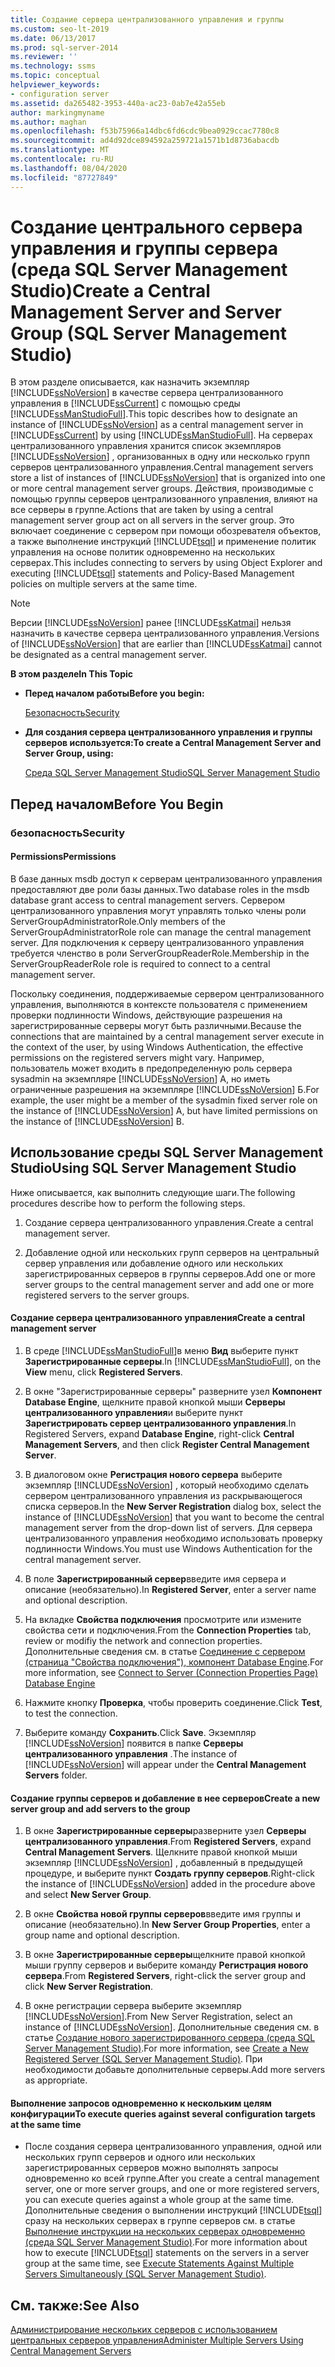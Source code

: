 ```yaml
---
title: Создание сервера централизованного управления и группы
ms.custom: seo-lt-2019
ms.date: 06/13/2017
ms.prod: sql-server-2014
ms.reviewer: ''
ms.technology: ssms
ms.topic: conceptual
helpviewer_keywords:
- configuration server
ms.assetid: da265482-3953-440a-ac23-0ab7e42a55eb
author: markingmyname
ms.author: maghan
ms.openlocfilehash: f53b75966a14dbc6fd6cdc9bea0929ccac7780c8
ms.sourcegitcommit: ad4d92dce894592a259721a1571b1d8736abacdb
ms.translationtype: MT
ms.contentlocale: ru-RU
ms.lasthandoff: 08/04/2020
ms.locfileid: "87727849"
---
```

# <a name="create-a-central-management-server-and-server-group-sql-server-management-studio"></a><span data-ttu-id="77a9f-102">Создание центрального сервера управления и группы сервера (среда SQL Server Management Studio)</span><span class="sxs-lookup"><span data-stu-id="77a9f-102">Create a Central Management Server and Server Group (SQL Server Management Studio)</span></span>
  <span data-ttu-id="77a9f-103">В этом разделе описывается, как назначить экземпляр [!INCLUDE[ssNoVersion](../../includes/ssnoversion-md.md)] в качестве сервера централизованного управления в [!INCLUDE[ssCurrent](../../includes/sscurrent-md.md)] с помощью среды [!INCLUDE[ssManStudioFull](../../includes/ssmanstudiofull-md.md)].</span><span class="sxs-lookup"><span data-stu-id="77a9f-103">This topic describes how to designate an instance of [!INCLUDE[ssNoVersion](../../includes/ssnoversion-md.md)] as a central management server in [!INCLUDE[ssCurrent](../../includes/sscurrent-md.md)] by using [!INCLUDE[ssManStudioFull](../../includes/ssmanstudiofull-md.md)].</span></span> <span data-ttu-id="77a9f-104">На серверах централизованного управления хранится список экземпляров [!INCLUDE[ssNoVersion](../../includes/ssnoversion-md.md)] , организованных в одну или несколько групп серверов централизованного управления.</span><span class="sxs-lookup"><span data-stu-id="77a9f-104">Central management servers store a list of instances of [!INCLUDE[ssNoVersion](../../includes/ssnoversion-md.md)] that is organized into one or more central management server groups.</span></span> <span data-ttu-id="77a9f-105">Действия, производимые с помощью группы серверов централизованного управления, влияют на все серверы в группе.</span><span class="sxs-lookup"><span data-stu-id="77a9f-105">Actions that are taken by using a central management server group act on all servers in the server group.</span></span> <span data-ttu-id="77a9f-106">Это включает соединение с сервером при помощи обозревателя объектов, а также выполнение инструкций [!INCLUDE[tsql](../../includes/tsql-md.md)] и применение политик управления на основе политик одновременно на нескольких серверах.</span><span class="sxs-lookup"><span data-stu-id="77a9f-106">This includes connecting to servers by using Object Explorer and executing [!INCLUDE[tsql](../../includes/tsql-md.md)] statements and Policy-Based Management policies on multiple servers at the same time.</span></span>  
  
> [!NOTE]  
>  <span data-ttu-id="77a9f-107">Версии [!INCLUDE[ssNoVersion](../../includes/ssnoversion-md.md)] ранее [!INCLUDE[ssKatmai](../../includes/sskatmai-md.md)] нельзя назначить в качестве сервера централизованного управления.</span><span class="sxs-lookup"><span data-stu-id="77a9f-107">Versions of [!INCLUDE[ssNoVersion](../../includes/ssnoversion-md.md)] that are earlier than [!INCLUDE[ssKatmai](../../includes/sskatmai-md.md)] cannot be designated as a central management server.</span></span>  
  
 <span data-ttu-id="77a9f-108">**В этом разделе**</span><span class="sxs-lookup"><span data-stu-id="77a9f-108">**In This Topic**</span></span>  
  
-   <span data-ttu-id="77a9f-109">**Перед началом работы**</span><span class="sxs-lookup"><span data-stu-id="77a9f-109">**Before you begin:**</span></span>  
  
     [<span data-ttu-id="77a9f-110">Безопасность</span><span class="sxs-lookup"><span data-stu-id="77a9f-110">Security</span></span>](#Security)  
  
-   <span data-ttu-id="77a9f-111">**Для создания сервера централизованного управления и группы серверов используется:**</span><span class="sxs-lookup"><span data-stu-id="77a9f-111">**To create a Central Management Server and Server Group, using:**</span></span>  
  
     [<span data-ttu-id="77a9f-112">Среда SQL Server Management Studio</span><span class="sxs-lookup"><span data-stu-id="77a9f-112">SQL Server Management Studio</span></span>](#SSMSProcedure)  
  
##  <a name="before-you-begin"></a><a name="BeforeYouBegin"></a> <span data-ttu-id="77a9f-113">Перед началом</span><span class="sxs-lookup"><span data-stu-id="77a9f-113">Before You Begin</span></span>  
  
###  <a name="security"></a><a name="Security"></a> <span data-ttu-id="77a9f-114">безопасность</span><span class="sxs-lookup"><span data-stu-id="77a9f-114">Security</span></span>  
  
####  <a name="permissions"></a><a name="Permissions"></a> <span data-ttu-id="77a9f-115">Permissions</span><span class="sxs-lookup"><span data-stu-id="77a9f-115">Permissions</span></span>  
 <span data-ttu-id="77a9f-116">В базе данных msdb доступ к серверам централизованного управления предоставляют две роли базы данных.</span><span class="sxs-lookup"><span data-stu-id="77a9f-116">Two database roles in the msdb database grant access to central management servers.</span></span> <span data-ttu-id="77a9f-117">Сервером централизованного управления могут управлять только члены роли ServerGroupAdministratorRole.</span><span class="sxs-lookup"><span data-stu-id="77a9f-117">Only members of the ServerGroupAdministratorRole role can manage the central management server.</span></span> <span data-ttu-id="77a9f-118">Для подключения к серверу централизованного управления требуется членство в роли ServerGroupReaderRole.</span><span class="sxs-lookup"><span data-stu-id="77a9f-118">Membership in the ServerGroupReaderRole role is required to connect to a central management server.</span></span>  
  
 <span data-ttu-id="77a9f-119">Поскольку соединения, поддерживаемые сервером централизованного управления, выполняются в контексте пользователя с применением проверки подлинности Windows, действующие разрешения на зарегистрированные серверы могут быть различными.</span><span class="sxs-lookup"><span data-stu-id="77a9f-119">Because the connections that are maintained by a central management server execute in the context of the user, by using Windows Authentication, the effective permissions on the registered servers might vary.</span></span> <span data-ttu-id="77a9f-120">Например, пользователь может входить в предопределенную роль сервера sysadmin на экземпляре [!INCLUDE[ssNoVersion](../../includes/ssnoversion-md.md)] А, но иметь ограниченные разрешения на экземпляре [!INCLUDE[ssNoVersion](../../includes/ssnoversion-md.md)] Б.</span><span class="sxs-lookup"><span data-stu-id="77a9f-120">For example, the user might be a member of the sysadmin fixed server role on the instance of [!INCLUDE[ssNoVersion](../../includes/ssnoversion-md.md)] A, but have limited permissions on the instance of [!INCLUDE[ssNoVersion](../../includes/ssnoversion-md.md)] B.</span></span>  
  
##  <a name="using-sql-server-management-studio"></a><a name="SSMSProcedure"></a> <span data-ttu-id="77a9f-121">Использование среды SQL Server Management Studio</span><span class="sxs-lookup"><span data-stu-id="77a9f-121">Using SQL Server Management Studio</span></span>  
 <span data-ttu-id="77a9f-122">Ниже описывается, как выполнить следующие шаги.</span><span class="sxs-lookup"><span data-stu-id="77a9f-122">The following procedures describe how to perform the following steps.</span></span>  
  
1.  <span data-ttu-id="77a9f-123">Создание сервера централизованного управления.</span><span class="sxs-lookup"><span data-stu-id="77a9f-123">Create a central management server.</span></span>  
  
2.  <span data-ttu-id="77a9f-124">Добавление одной или нескольких групп серверов на центральный сервер управления или добавление одного или нескольких зарегистрированных серверов в группы серверов.</span><span class="sxs-lookup"><span data-stu-id="77a9f-124">Add one or more server groups to the central management server and add one or more registered servers to the server groups.</span></span>  
  
#### <a name="create-a-central-management-server"></a><span data-ttu-id="77a9f-125">Создание сервера централизованного управления</span><span class="sxs-lookup"><span data-stu-id="77a9f-125">Create a central management server</span></span>  
  
1.  <span data-ttu-id="77a9f-126">В среде [!INCLUDE[ssManStudioFull](../../includes/ssmanstudiofull-md.md)]в меню **Вид** выберите пункт **Зарегистрированные серверы**.</span><span class="sxs-lookup"><span data-stu-id="77a9f-126">In [!INCLUDE[ssManStudioFull](../../includes/ssmanstudiofull-md.md)], on the **View** menu, click **Registered Servers**.</span></span>  
  
2.  <span data-ttu-id="77a9f-127">В окне "Зарегистрированные серверы" разверните узел **Компонент Database Engine**, щелкните правой кнопкой мыши **Серверы централизованного управления**и выберите пункт **Зарегистрировать сервер централизованного управления**.</span><span class="sxs-lookup"><span data-stu-id="77a9f-127">In Registered Servers, expand **Database Engine**, right-click **Central Management Servers**, and then  click **Register Central Management Server**.</span></span>  
  
3.  <span data-ttu-id="77a9f-128">В диалоговом окне **Регистрация нового сервера** выберите экземпляр [!INCLUDE[ssNoVersion](../../includes/ssnoversion-md.md)] , который необходимо сделать сервером централизованного управления из раскрывающегося списка серверов.</span><span class="sxs-lookup"><span data-stu-id="77a9f-128">In the **New Server Registration** dialog box, select the instance of [!INCLUDE[ssNoVersion](../../includes/ssnoversion-md.md)] that you want to become the central management server from the drop-down list of servers.</span></span> <span data-ttu-id="77a9f-129">Для сервера централизованного управления необходимо использовать проверку подлинности Windows.</span><span class="sxs-lookup"><span data-stu-id="77a9f-129">You must use Windows Authentication for the central management server.</span></span>  
  
4.  <span data-ttu-id="77a9f-130">В поле **Зарегистрированный сервер**введите имя сервера и описание (необязательно).</span><span class="sxs-lookup"><span data-stu-id="77a9f-130">In **Registered Server**, enter a server name and optional description.</span></span>  
  
5.  <span data-ttu-id="77a9f-131">На вкладке **Свойства подключения** просмотрите или измените свойства сети и подключения.</span><span class="sxs-lookup"><span data-stu-id="77a9f-131">From the **Connection Properties** tab, review or modifiy the network  and connection properties.</span></span> <span data-ttu-id="77a9f-132">Дополнительные сведения см. в статье [Соединение с сервером (страница "Свойства подключения"), компонент Database Engine](../f1-help/connect-to-server-connection-properties-page-database-engine.md).</span><span class="sxs-lookup"><span data-stu-id="77a9f-132">For more information, see [Connect to Server &#40;Connection Properties Page&#41; Database Engine](../f1-help/connect-to-server-connection-properties-page-database-engine.md)</span></span>  
  
6.  <span data-ttu-id="77a9f-133">Нажмите кнопку **Проверка**, чтобы проверить соединение.</span><span class="sxs-lookup"><span data-stu-id="77a9f-133">Click **Test**, to test the connection.</span></span>  
  
7.  <span data-ttu-id="77a9f-134">Выберите команду **Сохранить**.</span><span class="sxs-lookup"><span data-stu-id="77a9f-134">Click **Save**.</span></span> <span data-ttu-id="77a9f-135">Экземпляр [!INCLUDE[ssNoVersion](../../includes/ssnoversion-md.md)] появится в папке **Серверы централизованного управления** .</span><span class="sxs-lookup"><span data-stu-id="77a9f-135">The instance of [!INCLUDE[ssNoVersion](../../includes/ssnoversion-md.md)] will appear under the **Central Management Servers** folder.</span></span>  
  
#### <a name="create-a-new-server-group-and-add-servers-to-the-group"></a><span data-ttu-id="77a9f-136">Создание группы серверов и добавление в нее серверов</span><span class="sxs-lookup"><span data-stu-id="77a9f-136">Create a new server group and add servers to the group</span></span>  
  
1.  <span data-ttu-id="77a9f-137">В окне **Зарегистрированные серверы**разверните узел **Серверы централизованного управления**.</span><span class="sxs-lookup"><span data-stu-id="77a9f-137">From **Registered Servers**, expand **Central Management Servers**.</span></span> <span data-ttu-id="77a9f-138">Щелкните правой кнопкой мыши экземпляр [!INCLUDE[ssNoVersion](../../includes/ssnoversion-md.md)] , добавленный в предыдущей процедуре, и выберите пункт **Создать группу серверов**.</span><span class="sxs-lookup"><span data-stu-id="77a9f-138">Right-click the instance of [!INCLUDE[ssNoVersion](../../includes/ssnoversion-md.md)] added in the procedure above and select **New Server Group**.</span></span>  
  
2.  <span data-ttu-id="77a9f-139">В окне **Свойства новой группы серверов**введите имя группы и описание (необязательно).</span><span class="sxs-lookup"><span data-stu-id="77a9f-139">In **New Server Group Properties**, enter a group name and optional description.</span></span>  
  
3.  <span data-ttu-id="77a9f-140">В окне **Зарегистрированные серверы**щелкните правой кнопкой мыши группу серверов и выберите команду **Регистрация нового сервера**.</span><span class="sxs-lookup"><span data-stu-id="77a9f-140">From **Registered Servers**, right-click the server group and click **New Server Registration**.</span></span>  
  
4.  <span data-ttu-id="77a9f-141">В окне регистрации сервера выберите экземпляр [!INCLUDE[ssNoVersion](../../includes/ssnoversion-md.md)].</span><span class="sxs-lookup"><span data-stu-id="77a9f-141">From New Server Registration, select an instance of [!INCLUDE[ssNoVersion](../../includes/ssnoversion-md.md)].</span></span> <span data-ttu-id="77a9f-142">Дополнительные сведения см. в статье [Создание нового зарегистрированного сервера (среда SQL Server Management Studio)](create-a-new-registered-server-sql-server-management-studio.md).</span><span class="sxs-lookup"><span data-stu-id="77a9f-142">For more information, see [Create a New Registered Server &#40;SQL Server Management Studio&#41;](create-a-new-registered-server-sql-server-management-studio.md).</span></span> <span data-ttu-id="77a9f-143">При необходимости добавьте дополнительные серверы.</span><span class="sxs-lookup"><span data-stu-id="77a9f-143">Add more servers as appropriate.</span></span>  
  
#### <a name="to-execute-queries-against-several-configuration-targets-at-the-same-time"></a><span data-ttu-id="77a9f-144">Выполнение запросов одновременно к нескольким целям конфигурации</span><span class="sxs-lookup"><span data-stu-id="77a9f-144">To execute queries against several configuration targets at the same time</span></span>  
  
-   <span data-ttu-id="77a9f-145">После создания сервера централизованного управления, одной или нескольких групп серверов и одного или нескольких зарегистрированных серверов можно выполнять запросы одновременно ко всей группе.</span><span class="sxs-lookup"><span data-stu-id="77a9f-145">After you create a central management server, one or more server groups, and one or more registered servers, you can execute queries against a whole group at the same time.</span></span> <span data-ttu-id="77a9f-146">Дополнительные сведения о выполнении инструкций [!INCLUDE[tsql](../../includes/tsql-md.md)] сразу на нескольких серверах в группе серверов см. в статье [Выполнение инструкции на нескольких серверах одновременно (среда SQL Server Management Studio)](execute-statements-against-multiple-servers-simultaneously.md).</span><span class="sxs-lookup"><span data-stu-id="77a9f-146">For more information about how to execute [!INCLUDE[tsql](../../includes/tsql-md.md)] statements on the servers in a server group at the same time, see [Execute Statements Against Multiple Servers Simultaneously &#40;SQL Server Management Studio&#41;](execute-statements-against-multiple-servers-simultaneously.md).</span></span>  
  
## <a name="see-also"></a><span data-ttu-id="77a9f-147">См. также:</span><span class="sxs-lookup"><span data-stu-id="77a9f-147">See Also</span></span>  
 [<span data-ttu-id="77a9f-148">Администрирование нескольких серверов с использованием центральных серверов управления</span><span class="sxs-lookup"><span data-stu-id="77a9f-148">Administer Multiple Servers Using Central Management Servers</span></span>](../../relational-databases/administer-multiple-servers-using-central-management-servers.md)  
  
  
